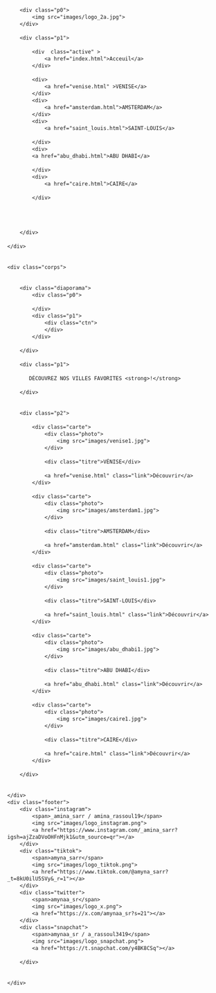 <!DOCTYPE html>
<html lang="fr">
<head>
    <meta charset="UTF-8">
    <meta name="viewport" content="width=device-width, initial-scale=1.0">
    <title>Document</title>
    <link rel="stylesheet" href="index.css">
</head>
<body>
    <div class="header">

        <div class="p0">
            <img src="images/logo_2a.jpg">
        </div>

        <div class="p1">

            <div  class="active" >
                <a href="index.html">Acceuil</a>
            </div>

            <div>
                <a href="venise.html" >VENISE</a>
            </div>
            <div>
                <a href="amsterdam.html">AMSTERDAM</a>
            </div>
            <div>
                <a href="saint_louis.html">SAINT-LOUIS</a>

            </div>
            <div>
            <a href="abu_dhabi.html">ABU DHABI</a>

            </div>
            <div>
                <a href="caire.html">CAIRE</a>

            </div>



            
        </div>

    </div>


    <div class="corps">


        <div class="diaporama">
            <div class="p0">

            </div>
            <div class="p1">
                <div class="ctn">
                </div>
            </div>

        </div>

        <div class="p1">
            
           DÉCOUVREZ NOS VILLES FAVORITES <strong>!</strong>

        </div>


        <div class="p2">

            <div class="carte">
                <div class="photo">
                    <img src="images/venise1.jpg">
                </div>

                <div class="titre">VÉNISE</div>

                <a href="venise.html" class="link">Découvrir</a>
            </div>
            
            <div class="carte">
                <div class="photo">
                    <img src="images/amsterdam1.jpg">
                </div>

                <div class="titre">AMSTERDAM</div>

                <a href="amsterdam.html" class="link">Découvrir</a>
            </div>
            
            <div class="carte">
                <div class="photo">
                    <img src="images/saint_louis1.jpg">
                </div>

                <div class="titre">SAINT-LOUIS</div>

                <a href="saint_louis.html" class="link">Découvrir</a>
            </div>
            
            <div class="carte">
                <div class="photo">
                    <img src="images/abu_dhabi1.jpg">
                </div>

                <div class="titre">ABU DHABI</div>

                <a href="abu_dhabi.html" class="link">Découvrir</a>
            </div>
            
            <div class="carte">
                <div class="photo">
                    <img src="images/caire1.jpg">
                </div>

                <div class="titre">CAIRE</div>

                <a href="caire.html" class="link">Découvrir</a>
            </div>
            
        </div>


    </div>
    <div class="footer">
        <div class="instagram">
            <span>_amina_sarr / amina_rassoul19</span>
            <img src="images/logo_instagram.png">
            <a href="https://www.instagram.com/_amina_sarr?igsh=ajZzaDVoOHFnMjk1&utm_source=qr"></a> 
        </div>
        <div class="tiktok">
            <span>amyna_sarr</span>
            <img src="images/logo_tiktok.png">
            <a href="https://www.tiktok.com/@amyna_sarr?_t=8kU0ilU5SVy&_r=1"></a>
        </div>
        <div class="twitter">
            <span>amynaa_sr</span>
            <img src="images/logo_x.png">
            <a href="https://x.com/amynaa_sr?s=21"></a>
        </div>
        <div class="snapchat">
            <span>amynaa_sr / a_rassoul3419</span>
            <img src="images/logo_snapchat.png">
            <a href="https://t.snapchat.com/y4BK8CSq"></a>

        </div>


    </div>
    
</body>
</html>
    
</body>
</html>

